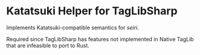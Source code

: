 # Katatsuki Helper for TagLibSharp

Implements Katatsuki-compatible semantics for *seiri*. 

Required since TagLibSharp has features not implemented in Native TagLib that are infeasible to port to Rust.
